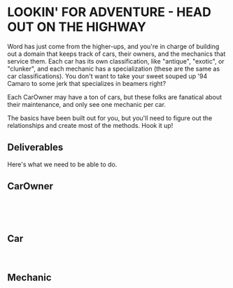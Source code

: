 # LOOKIN' FOR ADVENTURE - HEAD OUT ON THE HIGHWAY

Word has just come from the higher-ups, and you're in charge of building out a domain that keeps track of cars, their owners, and the mechanics that service them.  Each car has its own classification, like "antique", "exotic", or "clunker", and each mechanic has a specialization (these are the same as car classifications).  You don't want to take your sweet souped up '94 Camaro to some jerk that specializes in beamers right?

Each CarOwner may have a ton of cars, but these folks are fanatical about their maintenance, and only see one mechanic per car.

The basics have been built out for you, but you'll need to figure out the relationships and create most of the methods.  Hook it up!

## Deliverables

Here's what we need to be able to do.

## CarOwner
​
<!-- - `CarOwner.all`
- returns an array of car owner instances -->
<!-- - `CarOwner#cars`
- returns an array of all the cars that a specific owner has -->
<!-- - `CarOwner#mechanics`
- returns an array of all the mechanics that a specific owner goes to -->
<!-- - `CarOwner.average_owned`
- returns a float representing the average number of cars owned for all owners -->
​
## Car
​
<!-- - `Car.all`
- returns an array of all car instances -->
<!-- - `Car.classifications`
- returns an array of strings for all car classifications -->
<!-- - `Car#expert_mechanics`
- returns an array mechanic instances that have a specialty that matches the car classification -->


## Mechanic
​
<!-- - `Mechanic.all`
- returns an array of all mechanic instances -->
<!-- - `Mechanic#cars`
- returns an array of car instances that a mechanic services -->
<!-- - `Mechanic#car_owners`
- returns an array of car owners that go to a specific mechanic -->
<!-- - `Mechanic#car_owner_names`
- returns an array of names of all car owners who go to a specific mechanic -->
